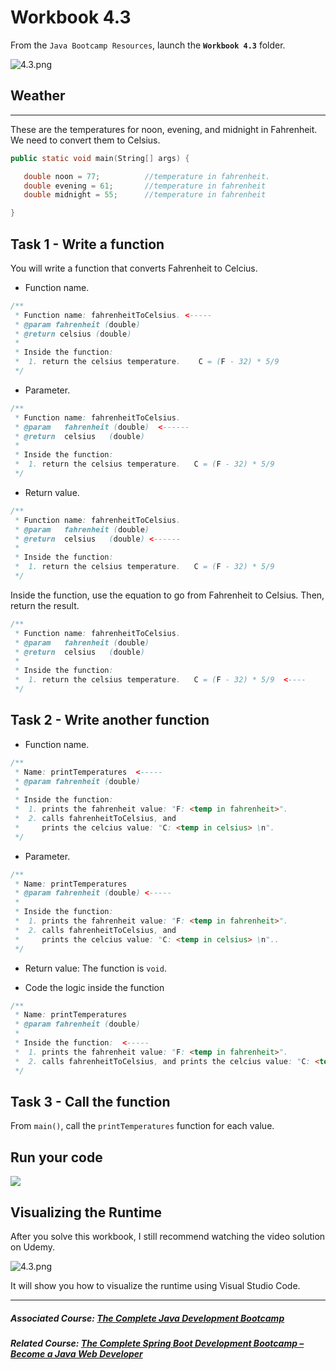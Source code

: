 # Workbook 4.3

From the `Java Bootcamp Resources`, launch the **`Workbook 4.3`** folder.

![4.3.png](https://firebasestorage.googleapis.com/v0/b/learnthepart-75aed.appspot.com/o/images%2F45585afb-2d3c-4372-a1ba-174db6fcfc01?alt=media&token=c91a5eda-829d-4bbf-950a-92bcf75db7f4)

## Weather
-------
These are the temperatures for noon, evening, and midnight in Fahrenheit. We need to convert them to Celsius.

```java
public static void main﻿(﻿String[] args﻿) {

   double noon = 77﻿;          //temperature in fahrenheit.
   double evening = 61﻿;       //temperature in fahrenheit
   double midnight = 55﻿;      //temperature in fahrenheit

}
```

## Task 1 - Write a function

You will write a function that converts Fahrenheit to Celcius.

- Function name.

```java
/**
 * Function name: fahrenheitToCelsius. <-----
 * @param fahrenheit (double)
 * @return celsius (double)
 *
 * Inside the function:
 *  1. return the celsius temperature.    C = (F - 32) * 5/9
 */
```

- Parameter.

```java
/**
 * Function name: fahrenheitToCelsius.
 * @param   fahrenheit (double)  <------
 * @return  celsius   (double)
 *
 * Inside the function:
 *  1. return the celsius temperature.   C = (F - 32) * 5/9
 */
```

- Return value.

```java
/**
 * Function name: fahrenheitToCelsius.
 * @param   fahrenheit (double)
 * @return  celsius   (double) <------
 *
 * Inside the function:
 *  1. return the celsius temperature.   C = (F - 32) * 5/9
 */
```

Inside the function, use the equation to go from Fahrenheit to Celsius. Then, return the result.

```java
/**
 * Function name: fahrenheitToCelsius.
 * @param   fahrenheit (double)
 * @return  celsius   (double)
 *
 * Inside the function:
 *  1. return the celsius temperature.   C = (F - 32) * 5/9  <----
 */
```

## Task 2 - Write another function

-  Function name.

```java
/**
 * Name: printTemperatures  <-----
 * @param fahrenheit (double) 
 *
 * Inside the function:
 *  1. prints the fahrenheit value: "F: <temp in fahrenheit>".
 *  2. calls fahrenheitToCelsius, and
 *     prints the celcius value: "C: <temp in celsius> \n".
 */
```

- Parameter.

```java
/**
 * Name: printTemperatures
 * @param fahrenheit (double) <-----
 *
 * Inside the function:
 *  1. prints the fahrenheit value: "F: <temp in fahrenheit>".
 *  2. calls fahrenheitToCelsius, and
 *     prints the celcius value: "C: <temp in celsius> \n"..
 */
```

- Return value: The function is `void`.

- Code the logic inside the function

```java
/**
 * Name: printTemperatures
 * @param fahrenheit (double)
 *
 * Inside the function:  <-----
 *  1. prints the fahrenheit value: "F: <temp in fahrenheit>".
 *  2. calls fahrenheitToCelsius, and prints the celcius value: "C: <temp in celsius> \n"..
 */
```

## Task 3 - Call the function

From `main()`, call the `printTemperatures` function for each value.

## Run your code

![](https://firebasestorage.googleapis.com/v0/b/learnthepart-75aed.appspot.com/o/images%2F668e8d4e-bcac-40ee-a9ae-7eb3ccb11992?alt=media&token=962bad7b-7a68-4710-95d4-a2391181c922)

## Visualizing the Runtime

After you solve this workbook, I still recommend watching the video solution on Udemy.

![4.3.png](https://firebasestorage.googleapis.com/v0/b/learnthepart-75aed.appspot.com/o/images%2F253e59f7-93fb-4c41-a1fd-d1ccdd8ef104?alt=media&token=ca70e078-f2de-45fc-92a0-fcfff7da990b)

It will show you how to visualize the runtime using Visual Studio Code.

----------

##### Associated Course: [The Complete Java Development Bootcamp](https://udemy-redirect-app.herokuapp.com/java)
##### Related Course: [The Complete Spring Boot Development Bootcamp – Become a Java Web Developer](https://udemy-redirect-app.herokuapp.com/spring)